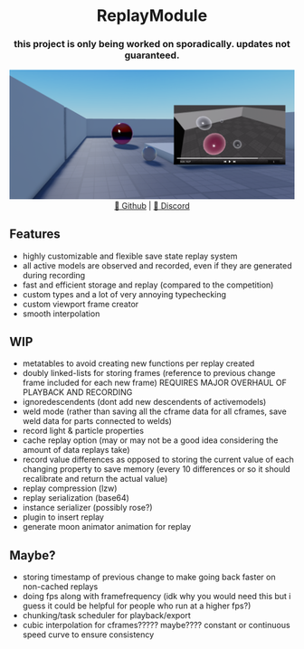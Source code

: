 <h1 align="center">ReplayModule</h1>

<h3 align="center">this project is only being worked on sporadically. updates not guaranteed.</h3>

<div align="center">
    <img src="assets/viewport_replay_example.png" alt="viewport replay example">
</div>

<div align="center">
	<a href="https://github.com/xa1on/ReplayModule">💾 Github</a> | <a href="https://discord.gg/ecWpzSJQg2">📩 Discord</a>
</div>

## Features
- highly customizable and flexible save state replay system
- all active models are observed and recorded, even if they are generated during recording
- fast and efficient storage and replay (compared to the competition)
- custom types and a lot of very annoying typechecking
- custom viewport frame creator
- smooth interpolation

## WIP
- metatables to avoid creating new functions per replay created
- doubly linked-lists for storing frames (reference to previous change frame included for each new frame) REQUIRES MAJOR OVERHAUL OF PLAYBACK AND RECORDING
- ignoredescendents (dont add new descendents of activemodels)
- weld mode (rather than saving all the cframe data for all cframes, save weld data for parts connected to welds)
- record light & particle properties
- cache replay option (may or may not be a good idea considering the amount of data replays take)
- record value differences as opposed to storing the current value of each changing property to save memory (every 10 differences or so it should recalibrate and return the actual value)
- replay compression (lzw)
- replay serialization (base64)
- instance serializer (possibly rose?)
- plugin to insert replay
- generate moon animator animation for replay

## Maybe?
- storing timestamp of previous change to make going back faster on non-cached replays
- doing fps along with framefrequency (idk why you would need this but i guess it could be helpful for people who run at a higher fps?)
- chunking/task scheduler for playback/export
- cubic interpolation for cframes????? maybe???? constant or continuous speed curve to ensure consistency